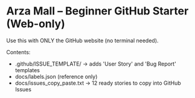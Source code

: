 # Arza Mall – Beginner GitHub Starter (Web-only)
Use this with ONLY the GitHub website (no terminal needed).

Contents:
- .github/ISSUE_TEMPLATE/  → adds 'User Story' and 'Bug Report' templates
- docs/labels.json (reference only)
- docs/issues_copy_paste.txt → 12 ready stories to copy into GitHub Issues
